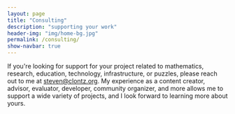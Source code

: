 ```yaml
---
layout: page
title: "Consulting"
description: "supporting your work"
header-img: "img/home-bg.jpg"
permalink: /consulting/
show-navbar: true
---
```


If you're looking for support for your project related to
mathematics, research, education, technology, infrastructure, or puzzles,
please reach out to me at <steven@clontz.org>. My experience as
a content creator, advisor, evaluator, developer, community organizer,
and more allows me to support a wide variety of projects, and I look 
forward to learning more about yours.
